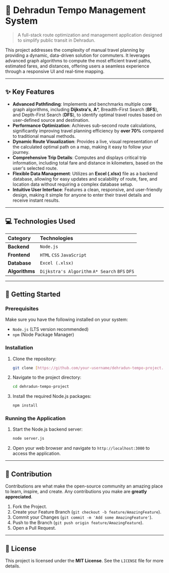 # 🚏 Dehradun Tempo Management System

> A full-stack route optimization and management application designed to simplify public transit in Dehradun.

This project addresses the complexity of manual travel planning by providing a dynamic, data-driven solution for commuters. It leverages advanced graph algorithms to compute the most efficient travel paths, estimated fares, and distances, offering users a seamless experience through a responsive UI and real-time mapping.

---

## ✨ Key Features

- **Advanced Pathfinding**: Implements and benchmarks multiple core graph algorithms, including **Dijkstra's**, **A***, Breadth-First Search (**BFS**), and Depth-First Search (**DFS**), to identify optimal travel routes based on user-defined source and destination.
- **Performance Optimization**: Achieves sub-second route calculations, significantly improving travel planning efficiency by **over 70%** compared to traditional manual methods.
- **Dynamic Route Visualization**: Provides a live, visual representation of the calculated optimal path on a map, making it easy to follow your journey.
- **Comprehensive Trip Details**: Computes and displays critical trip information, including total fare and distance in kilometers, based on the user's selected route.
- **Flexible Data Management**: Utilizes an **Excel (.xlsx)** file as a backend database, allowing for easy updates and scalability of route, fare, and location data without requiring a complex database setup.
- **Intuitive User Interface**: Features a clean, responsive, and user-friendly design, making it simple for anyone to enter their travel details and receive instant results.

---

## 💻 Technologies Used

| Category | Technologies |
| :--- | :--- |
| **Backend** | `Node.js` |
| **Frontend** | `HTML` `CSS` `JavaScript` |
| **Database** | `Excel (.xlsx)` |
| **Algorithms** | `Dijkstra's Algorithm` `A* Search` `BFS` `DFS` |

---

## 🚀 Getting Started

### Prerequisites

Make sure you have the following installed on your system:

- `Node.js` (LTS version recommended)
- `npm` (Node Package Manager)

### Installation

1. Clone the repository:
    ```bash
    git clone [https://github.com/your-username/dehradun-tempo-project.git](https://github.com/your-username/dehradun-tempo-project.git)
    ```
2. Navigate to the project directory:
    ```bash
    cd dehradun-tempo-project
    ```
3. Install the required Node.js packages:
    ```bash
    npm install
    ```

### Running the Application

1. Start the Node.js backend server:
    ```bash
    node server.js
    ```
2. Open your web browser and navigate to `http://localhost:3000` to access the application.

---

## 🤝 Contribution

Contributions are what make the open-source community an amazing place to learn, inspire, and create. Any contributions you make are **greatly appreciated**.

1. Fork the Project.
2. Create your Feature Branch (`git checkout -b feature/AmazingFeature`).
3. Commit your Changes (`git commit -m 'Add some AmazingFeature'`).
4. Push to the Branch (`git push origin feature/AmazingFeature`).
5. Open a Pull Request.

---

## 📜 License

This project is licensed under the **MIT License**. See the `LICENSE` file for more details.
